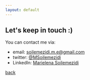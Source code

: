 ```yaml
---
layout: default
---
```


## Let's keep in touch :)

You can contact me via:

- email: [soilemezidi.m.e@gmail.com](mailto:soilemezidi.m.e@gmail.com)
- twitter: [@MSoilemezidi](https://twitter.com/MSoilemezidi)
- LinkedIn: [Marielena Soilemezidi](https://www.linkedin.com/in/marielena-soilemezidi-908563131/)

[back](./)
